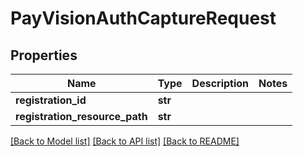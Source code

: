 # PayVisionAuthCaptureRequest

## Properties
Name | Type | Description | Notes
------------ | ------------- | ------------- | -------------
**registration_id** | **str** |  | 
**registration_resource_path** | **str** |  | 

[[Back to Model list]](../README.md#documentation-for-models) [[Back to API list]](../README.md#documentation-for-api-endpoints) [[Back to README]](../README.md)


